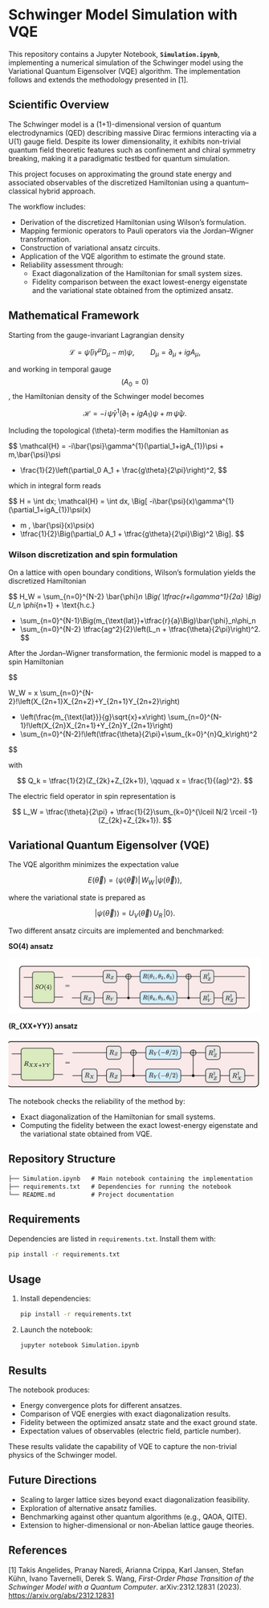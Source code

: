 # Schwinger Model Simulation with VQE

This repository contains a Jupyter Notebook, **`Simulation.ipynb`**, implementing a numerical simulation of the Schwinger model using the Variational Quantum Eigensolver (VQE) algorithm. The implementation follows and extends the methodology presented in [1].

## Scientific Overview

The Schwinger model is a (1+1)-dimensional version of quantum electrodynamics (QED) describing massive Dirac fermions interacting via a U(1) gauge field. Despite its lower dimensionality, it exhibits non-trivial quantum field theoretic features such as confinement and chiral symmetry breaking, making it a paradigmatic testbed for quantum simulation.

This project focuses on approximating the ground state energy and associated observables of the discretized Hamiltonian using a quantum–classical hybrid approach.

The workflow includes:
- Derivation of the discretized Hamiltonian using Wilson’s formulation.
- Mapping fermionic operators to Pauli operators via the Jordan–Wigner transformation.
- Construction of variational ansatz circuits.
- Application of the VQE algorithm to estimate the ground state.
- Reliability assessment through:
  - Exact diagonalization of the Hamiltonian for small system sizes.
  - Fidelity comparison between the exact lowest-energy eigenstate and the variational state obtained from the optimized ansatz.

## Mathematical Framework

Starting from the gauge-invariant Lagrangian density

$$
\mathcal{L} = \bar{\psi}(i\gamma^{\mu}D_{\mu} - m)\psi,\qquad D_\mu = \partial_\mu + ig A_\mu,
$$

and working in temporal gauge $$(A_0 = 0)$$, the Hamiltonian density of the Schwinger model becomes

$$
\mathcal{H} = -i \, \bar{\psi}\gamma^{1}(\partial_1 + ig A_{1})\psi + m \, \bar{\psi}\psi.
$$

Including the topological \(\theta\)-term modifies the Hamiltonian as

$$
\mathcal{H} = -i\bar{\psi}\gamma^{1}(\partial_1+igA_{1})\psi + m\,\bar{\psi}\psi
+ \frac{1}{2}\left(\partial_0 A_1 + \frac{g\theta}{2\pi}\right)^2,
$$

which in integral form reads

$$
H = \int dx\; \mathcal{H}
= \int dx\, \Big[
 -i\bar{\psi}(x)\gamma^{1}(\partial_1+igA_{1})\psi(x)
 + m \, \bar{\psi}(x)\psi(x)
 + \tfrac{1}{2}\Big(\partial_0 A_1 + \tfrac{g\theta}{2\pi}\Big)^2
\Big].
$$

### Wilson discretization and spin formulation

On a lattice with open boundary conditions, Wilson’s formulation yields the discretized Hamiltonian

$$
H_W =
\sum_{n=0}^{N-2} \bar{\phi}_n \Big( \tfrac{r+i\gamma^1}{2a} \Big) U_n \phi_{n+1} + \text{h.c.}
+ \sum_{n=0}^{N-1}\Big(m_{\text{lat}}+\tfrac{r}{a}\Big)\bar{\phi}_n\phi_n
+ \sum_{n=0}^{N-2} \tfrac{ag^2}{2}\left(L_n + \tfrac{\theta}{2\pi}\right)^2.
$$

After the Jordan–Wigner transformation, the fermionic model is mapped to a spin Hamiltonian

$$

W_W =
x \sum_{n=0}^{N-2}\!\left(X_{2n+1}X_{2n+2}+Y_{2n+1}Y_{2n+2}\right)
+ \left(\frac{m_{\text{lat}}}{g}\sqrt{x}+x\right)
\sum_{n=0}^{N-1}\!\left(X_{2n}X_{2n+1}+Y_{2n}Y_{2n+1}\right)
+ \sum_{n=0}^{N-2}\!\left(\tfrac{\theta}{2\pi}+\sum_{k=0}^{n}Q_k\right)^2

$$

with

$$
Q_k = \tfrac{1}{2}(Z_{2k}+Z_{2k+1}), \qquad x = \frac{1}{(ag)^2}.
$$

The electric field operator in spin representation is

$$
L_W = \tfrac{\theta}{2\pi} + \tfrac{1}{2}\sum_{k=0}^{\lceil N/2 \rceil -1}(Z_{2k}+Z_{2k+1}).
$$

## Variational Quantum Eigensolver (VQE)

The VQE algorithm minimizes the expectation value

$$
E(\vec{\theta}) = \langle \psi(\vec{\theta}) \vert \, W_W \, \vert \psi(\vec{\theta}) \rangle,
$$

where the variational state is prepared as

$$
\vert\psi(\vec{\theta})\rangle = U_V(\vec{\theta})\,U_R\,\vert 0\rangle.
$$

Two different ansatz circuits are implemented and benchmarked:

**SO(4) ansatz**

![SO(4) Ansatz](images/S04.png)

**\(R_{XX+YY}\) ansatz**

![Rxx+YY Ansatz](images/R_XXYY.png)

The notebook checks the reliability of the method by:
- Exact diagonalization of the Hamiltonian for small systems.
- Computing the fidelity between the exact lowest-energy eigenstate and the variational state obtained from VQE.

## Repository Structure

```
├── Simulation.ipynb   # Main notebook containing the implementation
├── requirements.txt   # Dependencies for running the notebook
└── README.md          # Project documentation
```

## Requirements

Dependencies are listed in `requirements.txt`. Install them with:
```bash
pip install -r requirements.txt
```

## Usage

1. Install dependencies:
   ```bash
   pip install -r requirements.txt
   ```
2. Launch the notebook:
   ```bash
   jupyter notebook Simulation.ipynb
   ```

## Results

The notebook produces:
- Energy convergence plots for different ansatzes.
- Comparison of VQE energies with exact diagonalization results.
- Fidelity between the optimized ansatz state and the exact ground state.
- Expectation values of observables (electric field, particle number).

These results validate the capability of VQE to capture the non-trivial physics of the Schwinger model.

## Future Directions

- Scaling to larger lattice sizes beyond exact diagonalization feasibility.
- Exploration of alternative ansatz families.
- Benchmarking against other quantum algorithms (e.g., QAOA, QITE).
- Extension to higher-dimensional or non-Abelian lattice gauge theories.

## References

[1] Takis Angelides, Pranay Naredi, Arianna Crippa, Karl Jansen, Stefan Kühn, Ivano Tavernelli, Derek S. Wang, *First-Order Phase Transition of the Schwinger Model with a Quantum Computer*. arXiv:2312.12831 (2023). https://arxiv.org/abs/2312.12831
